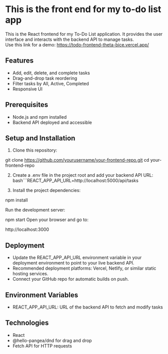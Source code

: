 # This is the front end for my to-do list app

This is the React frontend for my To-Do List application. It provides the user interface and interacts with the backend API to manage tasks.\
Use this link for a demo: https://todo-frontend-theta-bice.vercel.app/

## Features

- Add, edit, delete, and complete tasks
- Drag-and-drop task reordering
- Filter tasks by All, Active, Completed
- Responsive UI

## Prerequisites
- Node.js and npm installed
- Backend API deployed and accessible

## Setup and Installation

1. Clone this repository:

git clone https://github.com/yourusername/your-frontend-repo.git
   cd your-frontend-repo
   
2. Create a .env file in the project root and add your backend API URL:
bash```REACT_APP_API_URL=http://localhost:5000/api/tasks


4. Install the project dependencies:

npm install


Run the development server:

npm start
Open your browser and go to:

http://localhost:3000

## Deployment
- Update the REACT_APP_API_URL environment variable in your deployment environment to point to your live backend API.
- Recommended deployment platforms: Vercel, Netlify, or similar static hosting services.
- Connect your GitHub repo for automatic builds on push.

## Environment Variables
- REACT_APP_API_URL: URL of the backend API to fetch and modify tasks

## Technologies
- React
- @hello-pangea/dnd for drag and drop
- Fetch API for HTTP requests
